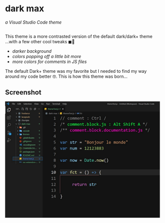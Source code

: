 # dark max
*a Visual Studio Code theme*
##
##
##
This theme is a more contrasted version of the default dark/dark+ theme ...with a few other cool tweaks ◼🌈
* *darker background*
* *colors popping off a little bit more*
* *more colors for comments in JS files*

The default Dark+ theme was my favorite but I needed to find my way around my code better 🤓. This is how this theme was born...

## Screenshot
![screenshot](./screenshot.jpg)
